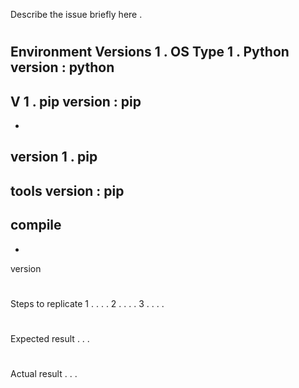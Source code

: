 Describe
the
issue
briefly
here
.
#
#
#
#
#
Environment
Versions
1
.
OS
Type
1
.
Python
version
:
python
-
V
1
.
pip
version
:
pip
-
-
version
1
.
pip
-
tools
version
:
pip
-
compile
-
-
version
#
#
#
#
#
Steps
to
replicate
1
.
.
.
.
2
.
.
.
.
3
.
.
.
.
#
#
#
#
#
Expected
result
.
.
.
#
#
#
#
#
Actual
result
.
.
.
